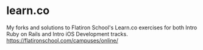 # learn.co
My forks and solutions to Flatiron School's Learn.co exercises for both Intro Ruby on Rails and Intro iOS Development tracks.
https://flatironschool.com/campuses/online/
